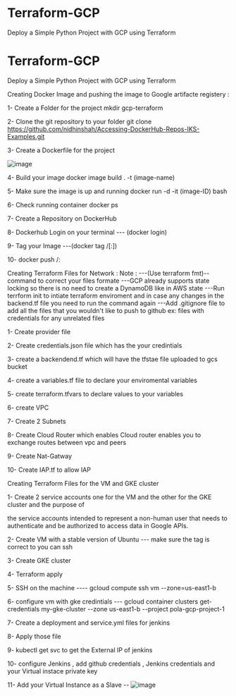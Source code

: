 # Terraform-GCP
Deploy a Simple Python Project with GCP using Terraform


# Terraform-GCP
Deploy a Simple Python Project with GCP using Terraform

Creating Docker Image and pushing the image to Google artifacte registery :


1- Create a Folder for the project mkdir gcp-terraform

2- Clone the git repository to your folder git clone https://github.com/nidhinshah/Accessing-DockerHub-Repos-IKS-Examples.git

3- Create a Dockerfile for the project 

![image](https://user-images.githubusercontent.com/71693153/182429095-21dc9ecf-b1f9-4b32-8e83-db5a6f63da28.png)

4- Build your image docker image build . -t (image-name)

5- Make sure the image is up and running docker run -d -it (image-ID) bash

6- Check running container docker ps

7- Create a Repository on DockerHub 

8- Dockerhub Login on your terminal  --- (docker login)

9- Tag your Image ---(docker tag <existing-image> <hub-user>/<repo-name>[:<tag>])

10- docker push <hub-user>/<repo-name>:<tag>

Creating Terraform Files for Network  : 
   Note :  ---(Use terraform fmt)-- command to correct your files formate 
           ---GCP already supports state locking so there is no need to create a DynamoDB like
              in AWS state
           ---Run terrform init to intiate terraform enviroment and in case any changes in the backend.tf file you need to run the command again 
           ---Add .gitignore file to add all the files that you wouldn't like to push to github ex: files with credentials for any unrelated files 


1- Create provider file 

2- Create credentials.json file which has the your credintials 

3- create a backendend.tf which will have the tfstae file uploaded to gcs bucket

4- create a variables.tf file to declare your enviromental variables

5- create terraform.tfvars to declare values to your variables 

6- create VPC

7- Create 2 Subnets 

8- Create Cloud Router which enables Cloud router enables you to exchange routes between vpc and peers 

9- Create Nat-Gatway 

10- Create IAP.tf to allow IAP 


Creating Terraform Files for the VM and GKE cluster 

1- Create 2 service accounts one for the VM and the other for the GKE cluster and the purpose of 

the service accounts intended to represent a non-human user that needs to authenticate and be authorized to access data in Google APIs.

2- Create VM with a stable version of Ubuntu --- make sure the tag is correct to you can ssh 

3- Create GKE cluster 

4- Terraform apply 

5- SSH on the machine ---- gcloud compute ssh vm --zone=us-east1-b


6- configure vm with gke credintials --- gcloud container clusters get-credentials my-gke-cluster --zone us-east1-b --project pola-gcp-project-1

7- Create a deployment and service.yml files for jenkins 

8- Apply those file 

9- kubectl get svc to get the External IP of jenkins 
   
10- configure Jenkins , add github credentials , Jenkins credentials and your Virtual instace private key 

11- Add your Virtual Instance as a Slave --
    ![image](https://user-images.githubusercontent.com/71693153/182432161-3fc30f07-cd33-40a0-ba8a-68f143fd5388.png)
    
    
 

    
 

